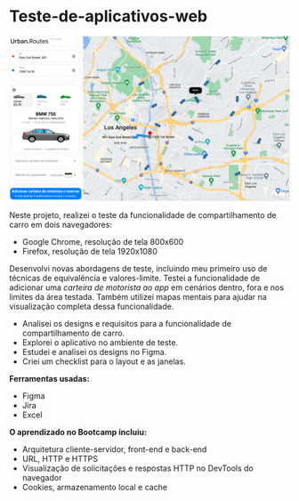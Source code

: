 # Teste-de-aplicativos-web


<div align="center">
    <img src= "Urban Routes.png" alt="Urban Scooter" width="900">
</div>

Neste projeto, realizei o teste da funcionalidade de compartilhamento de carro em dois navegadores:

- Google Chrome, resolução de tela 800x600
- Firefox, resolução de tela 1920x1080

Desenvolvi novas abordagens de teste, incluindo meu primeiro uso de técnicas de equivalência e valores-limite. Testei a funcionalidade de adicionar uma *carteira de motorista ao app* em cenários dentro, fora e nos limites da área testada. Também utilizei mapas mentais para ajudar na visualização completa dessa funcionalidade.

- Analisei os designs e requisitos para a funcionalidade de compartilhamento de carro.
- Explorei o aplicativo no ambiente de teste.
- Estudei e analisei os designs no Figma.
- Criei um checklist para o layout e as janelas.

**Ferramentas usadas:**

- Figma
- Jira
- Excel

**O aprendizado no Bootcamp incluiu:**

- Arquitetura cliente-servidor, front-end e back-end
- URL, HTTP e HTTPS
- Visualização de solicitações e respostas HTTP no DevTools do navegador
- Cookies, armazenamento local e cache
